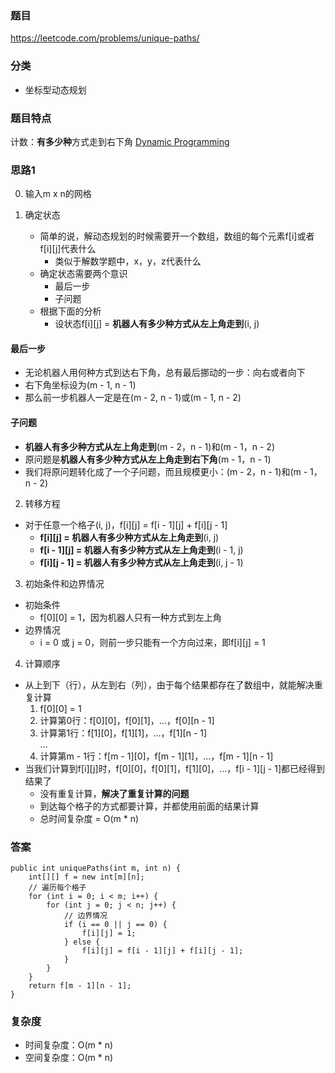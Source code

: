 ### 题目
https://leetcode.com/problems/unique-paths/

### 分类
* 坐标型动态规划

### 题目特点
计数：**有多少种**方式走到右下角 [Dynamic Programming](https://github.com/HolmesJJ/CS2040S-Data-Structures-and-Algorithms/wiki/Dynamic-Programming)

### 思路1
0. 输入m x n的网格

1. 确定状态
    * 简单的说，解动态规划的时候需要开一个数组，数组的每个元素f[i]或者f[i][j]代表什么
        * 类似于解数学题中，x，y，z代表什么  
    * 确定状态需要两个意识
        * 最后一步
        * 子问题
    * 根据下面的分析
        * 设状态f[i][j] = **机器人有多少种方式从左上角走到**(i, j)

#### 最后一步
* 无论机器人用何种方式到达右下角，总有最后挪动的一步：向右或者向下
* 右下角坐标设为(m - 1, n - 1)
* 那么前一步机器人一定是在(m - 2, n - 1)或(m - 1, n - 2)

#### 子问题
* **机器人有多少种方式从左上角走到**(m - 2，n - 1)和(m - 1，n - 2)
* 原问题是**机器人有多少种方式从左上角走到右下角**(m - 1，n - 1)
* 我们将原问题转化成了一个子问题，而且规模更小：(m - 2，n - 1)和(m - 1，n - 2)

2. 转移方程
* 对于任意一个格子(i, j)，f[i][j] = f[i - 1][j] + f[i][j - 1]
    * **f[i][j] = 机器人有多少种方式从左上角走到**(i, j)
    * **f[i - 1][j] = 机器人有多少种方式从左上角走到**(i - 1, j)
    * **f[i][j - 1] = 机器人有多少种方式从左上角走到**(i, j - 1)

3. 初始条件和边界情况
* 初始条件
    * f[0][0] = 1，因为机器人只有一种方式到左上角
* 边界情况
    * i = 0 或 j = 0，则前一步只能有一个方向过来，即f[i][j] = 1

4. 计算顺序
* 从上到下（行），从左到右（列），由于每个结果都存在了数组中，就能解决重复计算
    1. f[0][0] = 1
    2. 计算第0行：f[0][0]，f[0][1]，...，f[0][n - 1]
    3. 计算第1行：f[1][0]，f[1][1]，...，f[1][n - 1]
    <br>...<br>
    4. 计算第m - 1行：f[m - 1][0]，f[m - 1][1]，...，f[m - 1][n - 1]
* 当我们计算到f[i][j]时，f[0][0]，f[0][1]，f[1][0]，...，f[i - 1][j - 1]都已经得到结果了
    * 没有重复计算，**解决了重复计算的问题**
    * 到达每个格子的方式都要计算，并都使用前面的结果计算
    * 总时间复杂度 = O(m * n)

### 答案
```
public int uniquePaths(int m, int n) {
    int[][] f = new int[m][n];
    // 遍历每个格子
    for (int i = 0; i < m; i++) {
        for (int j = 0; j < n; j++) {
            // 边界情况
            if (i == 0 || j == 0) {
                f[i][j] = 1;
            } else {
                f[i][j] = f[i - 1][j] + f[i][j - 1];
            }
        }
    }
    return f[m - 1][n - 1];
}
```

### 复杂度
* 时间复杂度：O(m * n)
* 空间复杂度：O(m * n)
